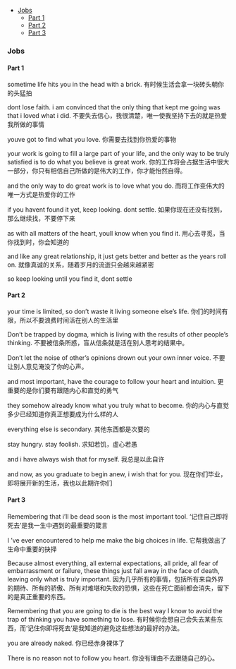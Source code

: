 - [Jobs](#jobs)
  - [Part 1](#part-1)
  - [Part 2](#part-2)
  - [Part 3](#part-3)

### Jobs

#### Part 1
sometime life hits you in the head with a brick.
有时候生活会拿一块砖头朝你的头猛拍 

dont lose faith. i am convinced that the only thing that kept me going was that i loved what i did. 
不要失去信心，我很清楚，唯一使我坚持下去的就是热爱我所做的事情 

youve got to find what you love.
你需要去找到你热爱的事物 

your work is going to fill a large part of your life, and the only way to be truly satisfied is to do what you believe is great work.
你的工作将会占据生活中很大一部分，你只有相信自己所做的是伟大的工作，你才能怡然自得。 

and the only way to do great work is to love what you do.
而将工作变伟大的唯一方式是热爱你的工作 

if you havent found it yet, keep looking. dont settle.
如果你现在还没有找到，那么继续找，不要停下来 

as with all matters of the heart, youll know when you find it. 
用心去寻觅，当你找到时，你会知道的 

and like any great relationship, it just gets better and better as the years roll on.
就像真诚的关系，随着岁月的流逝只会越来越紧密 

so keep looking until you find it, dont settle 


#### Part 2
your time is limited, so don’t waste it living someone else’s life. 
你们的时间有限，所以不要浪费时间活在别人的生活里 

Don’t be trapped by dogma, which is living with the results of other people’s thinking. 
不要被信条所惑，盲从信条就是活在别人思考的结果中。 

Don’t let the noise of other’s opinions drown out your own inner voice. 
不要让别人意见淹没了你的心声。 

and most important, have the courage to follow your heart and intuition. 
更重要的是你们要有跟随内心和直觉的勇气 

they somehow already know what you truly what to become. 
你的内心与直觉多少已经知道你真正想要成为什么样的人 

everything else is secondary. 
其他东西都是次要的 

stay hungry. stay foolish. 
求知若饥，虚心若愚 

and i have always wish that for myself.
我总是以此自许 

and now, as you graduate to begin anew, i wish that for you.
现在你们毕业，即将展开新的生活，我也以此期许你们 



#### Part 3
Remembering that i’ll be dead soon is the most important tool.
‘记住自己即将死去’是我一生中遇到的最重要的箴言 

I ’ve ever encountered to help me make the big choices in life. 
它帮我做出了生命中重要的抉择 

Because almost everything, all external expectations, all pride, all fear of embarrassment or failure, these things just fall away in the face of death, leaving only what is truly important. 
因为几乎所有的事情，包括所有来自外界的期待、所有的骄傲、所有对难堪和失败的恐惧，这些在死亡面前都会消失，留下的是真正重要的东西。 

Remembering that you are going to die is the best way I know to avoid the trap of thinking you have something to lose. 
有时候你会想自己会失去某些东西，而‘记住你即将死去’是我知道的避免这些想法的最好的办法。 

you are already naked.
你已经赤身裸体了 

There is no reason not to follow you heart.
你没有理由不去跟随自己的心。 
